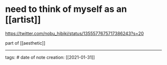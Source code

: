 # need to think of myself as an [[artist]]
https://twitter.com/nobu_hibiki/status/1355577675717386243?s=20

part of [[aesthetic]]
___
tags: #
date of note creation: [[2021-01-31]]

